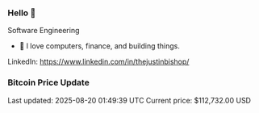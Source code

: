 ### Hello 🤙  

Software Engineering

- 🔭 I love computers, finance, and building things.
  
LinkedIn: https://www.linkedin.com/in/thejustinbishop/  
































































































































































































































































































































































































































































































































































































































































































































































































































































































































































































### Bitcoin Price Update
Last updated: 2025-08-20 01:49:39 UTC
Current price: $112,732.00 USD
